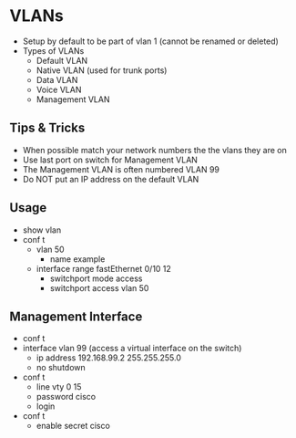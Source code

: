 # VLANs

* Setup by default to be part of vlan 1 (cannot be renamed or deleted)
* Types of VLANs
	* Default VLAN
	* Native VLAN (used for trunk ports)
	* Data VLAN
	* Voice VLAN
	* Management VLAN

## Tips & Tricks

* When possible match your network numbers the the vlans they are on
* Use last port on switch for Management VLAN
* The Management VLAN is often numbered VLAN 99
* Do NOT put an IP address on the default VLAN

## Usage

* show vlan
* conf t
	* vlan 50
		* name example
	* interface range fastEthernet 0/10 12
		* switchport mode access
		* switchport access vlan 50

## Management Interface

* conf t
* interface vlan 99 (access a virtual interface on the switch)
	* ip address 192.168.99.2 255.255.255.0
	* no shutdown
* conf t
	* line vty 0 15
	* password cisco
	* login
* conf t
	* enable secret cisco
